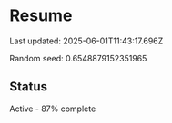 # Resume

Last updated: 2025-06-01T11:43:17.696Z

Random seed: 0.6548879152351965

## Status

Active - 87% complete